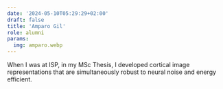 ```yaml
---
date: '2024-05-10T05:29:29+02:00'
draft: false
title: 'Amparo Gil'
role: alumni
params:
  img: amparo.webp
---
```


When I was at ISP, in my MSc Thesis, I developed cortical image representations that are simultaneously robust to neural noise and energy efficient.
